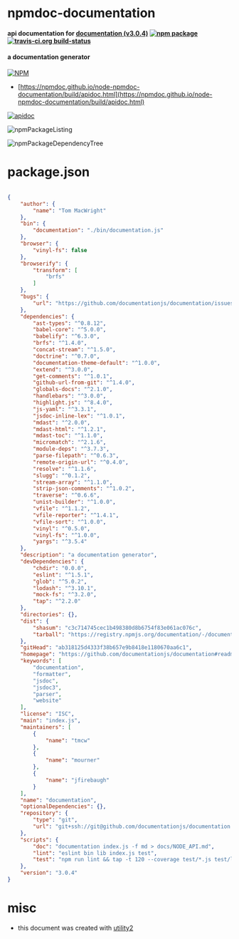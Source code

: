# npmdoc-documentation

#### api documentation for  [documentation (v3.0.4)](https://github.com/documentationjs/documentation#readme)  [![npm package](https://img.shields.io/npm/v/npmdoc-documentation.svg?style=flat-square)](https://www.npmjs.org/package/npmdoc-documentation) [![travis-ci.org build-status](https://api.travis-ci.org/npmdoc/node-npmdoc-documentation.svg)](https://travis-ci.org/npmdoc/node-npmdoc-documentation)

#### a documentation generator

[![NPM](https://nodei.co/npm/documentation.png?downloads=true&downloadRank=true&stars=true)](https://www.npmjs.com/package/documentation)

- [https://npmdoc.github.io/node-npmdoc-documentation/build/apidoc.html](https://npmdoc.github.io/node-npmdoc-documentation/build/apidoc.html)

[![apidoc](https://npmdoc.github.io/node-npmdoc-documentation/build/screenCapture.buildCi.browser.%252Ftmp%252Fbuild%252Fapidoc.html.png)](https://npmdoc.github.io/node-npmdoc-documentation/build/apidoc.html)

![npmPackageListing](https://npmdoc.github.io/node-npmdoc-documentation/build/screenCapture.npmPackageListing.svg)

![npmPackageDependencyTree](https://npmdoc.github.io/node-npmdoc-documentation/build/screenCapture.npmPackageDependencyTree.svg)



# package.json

```json

{
    "author": {
        "name": "Tom MacWright"
    },
    "bin": {
        "documentation": "./bin/documentation.js"
    },
    "browser": {
        "vinyl-fs": false
    },
    "browserify": {
        "transform": [
            "brfs"
        ]
    },
    "bugs": {
        "url": "https://github.com/documentationjs/documentation/issues"
    },
    "dependencies": {
        "ast-types": "^0.8.12",
        "babel-core": "^5.0.0",
        "babelify": "^6.3.0",
        "brfs": "^1.4.0",
        "concat-stream": "^1.5.0",
        "doctrine": "^0.7.0",
        "documentation-theme-default": "^1.0.0",
        "extend": "^3.0.0",
        "get-comments": "^1.0.1",
        "github-url-from-git": "^1.4.0",
        "globals-docs": "^2.1.0",
        "handlebars": "^3.0.0",
        "highlight.js": "^8.4.0",
        "js-yaml": "^3.3.1",
        "jsdoc-inline-lex": "^1.0.1",
        "mdast": "^2.0.0",
        "mdast-html": "^1.2.1",
        "mdast-toc": "^1.1.0",
        "micromatch": "^2.1.6",
        "module-deps": "^3.7.3",
        "parse-filepath": "^0.6.3",
        "remote-origin-url": "^0.4.0",
        "resolve": "^1.1.6",
        "slugg": "^0.1.2",
        "stream-array": "^1.1.0",
        "strip-json-comments": "^1.0.2",
        "traverse": "^0.6.6",
        "unist-builder": "^1.0.0",
        "vfile": "^1.1.2",
        "vfile-reporter": "^1.4.1",
        "vfile-sort": "^1.0.0",
        "vinyl": "^0.5.0",
        "vinyl-fs": "^1.0.0",
        "yargs": "^3.5.4"
    },
    "description": "a documentation generator",
    "devDependencies": {
        "chdir": "0.0.0",
        "eslint": "^1.5.1",
        "glob": "^5.0.2",
        "lodash": "^3.10.1",
        "mock-fs": "^3.2.0",
        "tap": "^2.2.0"
    },
    "directories": {},
    "dist": {
        "shasum": "c3c714745cec1b498380d8b6754f83e061ac076c",
        "tarball": "https://registry.npmjs.org/documentation/-/documentation-3.0.4.tgz"
    },
    "gitHead": "ab318125d4333f38b657e9b8418e1180670aa6c1",
    "homepage": "https://github.com/documentationjs/documentation#readme",
    "keywords": [
        "documentation",
        "formatter",
        "jsdoc",
        "jsdoc3",
        "parser",
        "website"
    ],
    "license": "ISC",
    "main": "index.js",
    "maintainers": [
        {
            "name": "tmcw"
        },
        {
            "name": "mourner"
        },
        {
            "name": "jfirebaugh"
        }
    ],
    "name": "documentation",
    "optionalDependencies": {},
    "repository": {
        "type": "git",
        "url": "git+ssh://git@github.com/documentationjs/documentation.git"
    },
    "scripts": {
        "doc": "documentation index.js -f md > docs/NODE_API.md",
        "lint": "eslint bin lib index.js test",
        "test": "npm run lint && tap -t 120 --coverage test/*.js test/lib test/misc test/streams"
    },
    "version": "3.0.4"
}
```



# misc
- this document was created with [utility2](https://github.com/kaizhu256/node-utility2)
